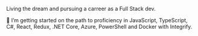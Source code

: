 
Living the dream and pursuing a carreer as a Full Stack dev.

🌱 I’m getting started on the path to proficiency in JavaScript, TypeScript, C#, React, Redux, .NET Core, Azure, PowerShell and Docker with Integrify.

<!--

### Hi there 👋

**SabrinaPetter/SabrinaPetter** is a ✨ _special_ ✨ repository because its `README.md` (this file) appears on your GitHub profile.

Here are some ideas to get you started:

- 🔭 I’m currently working on ...
- 🌱 I’m currently learning ...
- 👯 I’m looking to collaborate on ...
- 🤔 I’m looking for help with ...
- 💬 Ask me about ...
- 📫 How to reach me: ...
- 😄 Pronouns: ...
- ⚡ Fun fact: ...
-->
